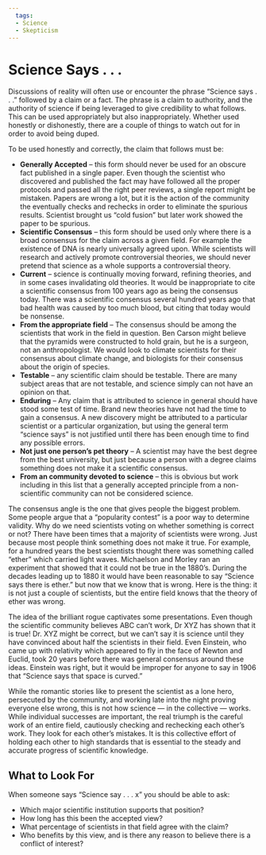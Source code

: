 ```yaml
---
  tags:
  - Science
  - Skepticism
---
```

#  Science Says . . .

Discussions of reality will often use or encounter the phrase “Science says . . .” followed by a claim or a fact. The phrase is a claim to authority, and the authority of science if being leveraged to give credibility to what follows. This can be used appropriately but also inappropriately. Whether used honestly or dishonestly, there are a couple of things to watch out for in order to avoid being duped.

To be used honestly and correctly, the claim that follows must be:

*   **Generally Accepted** – this form should never be used for an obscure fact published in a single paper. Even though the scientist who discovered and published the fact may have followed all the proper protocols and passed all the right peer reviews, a single report might be mistaken. Papers are wrong a lot, but it is the action of the community the eventually checks and rechecks in order to eliminate the spurious results. Scientist brought us “cold fusion” but later work showed the paper to be spurious.
*   **Scientific Consensus** – this form should be used only where there is a broad consensus for the claim across a given field. For example the existence of DNA is nearly universally agreed upon. While scientists will research and actively promote controversial theories, we should never pretend that science as a whole supports a controversial theory.
*   **Current** – science is continually moving forward, refining theories, and in some cases invalidating old theories. It would be inappropriate to cite a scientific consensus from 100 years ago as being the consensus today. There was a scientific consensus several hundred years ago that bad health was caused by too much blood, but citing that today would be nonsense.
*   **From the appropriate field** – The consensus should be among the scientists that work in the field in question. Ben Carson might believe that the pyramids were constructed to hold grain, but he is a surgeon, not an anthropologist. We would look to climate scientists for their consensus about climate change, and biologists for their consensus about the origin of species.
*   **Testable** – any scientific claim should be testable. There are many subject areas that are not testable, and science simply can not have an opinion on that.
*   **Enduring** – Any claim that is attributed to science in general should have stood some test of time. Brand new theories have not had the time to gain a consensus. A new discovery might be attributed to a particular scientist or a particular organization, but using the general term “science says” is not justified until there has been enough time to find any possible errors.
*   **Not just one person’s pet theory** – A scientist may have the best degree from the best university, but just because a person with a degree claims something does not make it a scientific consensus.
*   **From an community devoted to science** – this is obvious but work including in this list that a generally accepted principle from a non-scientific community can not be considered science.

The consensus angle is the one that gives people the biggest problem. Some people argue that a “popularity contest” is a poor way to determine validity. Why do we need scientists voting on whether something is correct or not? There have been times that a majority of scientists were wrong. Just because most people think something does not make it true. For example, for a hundred years the best scientists thought there was something called “ether” which carried light waves. Michaelson and Morley ran an experiment that showed that it could not be true in the 1880’s. During the decades leading up to 1880 it would have been reasonable to say “Science says there is ether.” but now that we know that is wrong. Here is the thing: it is not just a couple of scientists, but the entire field knows that the theory of ether was wrong.

The idea of the brilliant rogue captivates some presentations. Even though the scientific community believes ABC can’t work, Dr XYZ has shown that it is true! Dr. XYZ might be correct, but we can’t say it is science until they have convinced about half the scientists in their field. Even Einstein, who came up with relativity which appeared to fly in the face of Newton and Euclid, took 20 years before there was general consensus around these ideas. Einstein was right, but it would be improper for anyone to say in 1906 that “Science says that space is curved.”

While the romantic stories like to present the scientist as a lone hero, persecuted by the community, and working late into the night proving everyone else wrong, this is not how science — in the collective — works. While individual successes are important, the real triumph is the careful work of an entire field, cautiously checking and rechecking each other’s work. They look for each other’s mistakes. It is this collective effort of holding each other to high standards that is essential to the steady and accurate progress of scientific knowledge.

## What to Look For

When someone says “Science say . . . x” you should be able to ask:

*   Which major scientific institution supports that position?
*   How long has this been the accepted view?
*   What percentage of scientists in that field agree with the claim?
*   Who benefits by this view, and is there any reason to believe there is a conflict of interest?
